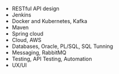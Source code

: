 
* RESTful API design
* Jenkins
* Docker and Kubernetes, Kafka
* Maven
* Spring cloud
* Cloud, AWS
* Databases, Oracle, PL/SQL, SQL Tunning
* Messaging, RabbitMQ
* Testing, API Testing, Automation
* UX/UI